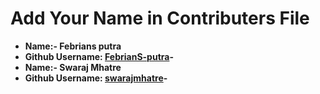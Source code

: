# Add Your Name in Contributers File
 - **Name:- Febrians putra** 
 - **Github Username: [**FebrianS-putra**](https://github.com/FebrianS-putra)-**
 - **Name:- Swaraj Mhatre** 
 - **Github Username: [**swarajmhatre**](https://github.com/swarajmhatre)-**
